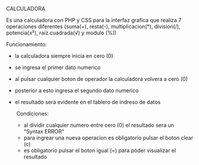 CALCULADORA

Es una calculadora con PHP y CSS para la interfaz grafica que realiza 7 operaciones diferentes (suma(+), resta(-), multiplicacion(*), division(/), potencia(x²), raiz cuadrada(√) y modulo (%))

Funcionamiento:

- la calculadora siempre inicia en cero (0)

- se ingresa el primer dato numerico

- al pulsar cualquier boton de operador la calculadora volvera a cero (0)

- posterior a esto ingresa el segundo dato numerico

- el resultado sera evidente en el tablero de indreso de datos

  ​	Condiciones:

  - al dividir cualquier numero entre cero (0) el resultado sera un "Syntax ERROR"
  - para ingrear una nueva operacion es obligatorio pulsar el boton clear (c)
  - es obligatorio pulsar el boton igual (=) para póder visualizar el resultado